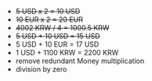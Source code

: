 - <s>5 USD x 2 = 10 USD</s>
- <s>10 EUR x 2 = 20 EUR</s>
- <s>4002 KRW / 4 = 1000.5 KRW</s>
- <s>5 USD + 10 USD = 15 USD </s>
- 5 USD + 10 EUR = 17 USD
- 1 USD + 1100 KRW = 2200 KRW
- remove redundant Money multiplication
- division by zero